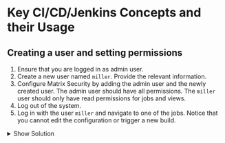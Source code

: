 # Key CI/CD/Jenkins Concepts and their Usage

## Creating a user and setting permissions

1. Ensure that you are logged in as admin user.
2. Create a new user named `miller`. Provide the relevant information.
3. Configure Matrix Security by adding the admin user and the newly created user. The admin user should have all permissions. The `miller` user should only have read permissions for jobs and views.
4. Log out of the system.
5. Log in with the user `miller` and navigate to one of the jobs. Notice that you cannot edit the configuration or trigger a new build.

<details><summary>Show Solution</summary>
<p>

Create the new user.

![Create User](./images/08-matrix-security/create-user.png)

The new user is now listed.

![User Overview](./images/08-matrix-security/user-overview.png)

Configure users and permissions.

![Matrix Security](./images/08-matrix-security/matrix-security-permissions.png)

Log in with new user.

![Matrix Security](./images/08-matrix-security/user-login.png)

The job doesn't allow any editing or build triggering operations.

![Job Overview](./images/08-matrix-security/job-overview.png)

</p>
</details>